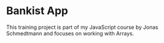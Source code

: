 # Bankist App

This training project is part of my JavaScript course by Jonas Schmedtmann and focuses on working with Arrays.
